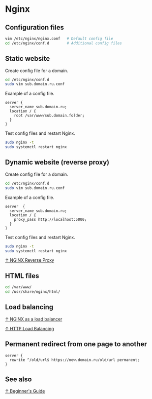 # Nginx

## Configuration files

```sh
vim /etc/nginx/nginx.conf   # Default config file
cd /etc/nginx/conf.d        # Additional config files
```

## Static website

Create config file for a domain.

```sh
cd /etc/nginx/conf.d
sudo vim sub.domain.ru.conf
```

Example of a config file.

```text
server {
  server_name sub.domain.ru;
  location / {
    root /var/www/sub.domain.folder;
  }
}
```

Test config files and restart Nginx.

```sh
sudo nginx -t
sudo systemctl restart nginx
```

## Dynamic website (reverse proxy)

Create config file for a domain.

```sh
cd /etc/nginx/conf.d
sudo vim sub.domain.ru.conf
```

Example of a config file.

```text
server  {
  server_name sub.domain.ru;
  location / {
    proxy_pass http://localhost:5000;
  }
}
```

Test config files and restart Nginx.

```sh
sudo nginx -t
sudo systemctl restart nginx
```

[↑ NGINX Reverse Proxy](https://docs.nginx.com/nginx/admin-guide/web-server/reverse-proxy/)

## HTML files

```sh
cd /var/www/
cd /usr/share/nginx/html/
```

## Load balancing

[↑ NGINX as a load balancer](https://www.youtube.com/watch?v=v81CzSeiQjo)

[↑ HTTP Load Balancing](https://docs.nginx.com/nginx/admin-guide/load-balancer/http-load-balancer/)

## Permanent redirect from one page to another

```text
server {
  rewrite ^/old/url$ https://new.domain.ru/old/url permanent;
}

```

## See also

[↑ Beginner's Guide](http://nginx.org/en/docs/beginners_guide.html)
